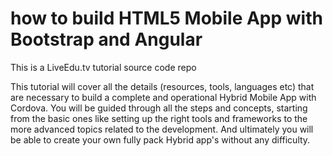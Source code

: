 # how to build HTML5 Mobile App with Bootstrap and Angular
This is a LiveEdu.tv tutorial source code repo

This tutorial will cover all the details (resources, tools, languages etc) that are necessary to build a complete and operational Hybrid Mobile App with Cordova. You will be guided through all the steps and concepts, starting from the basic ones like setting up the right tools and frameworks to the more advanced topics related to the development. And ultimately you will be able to create your own fully pack Hybrid app's without any difficulty.


